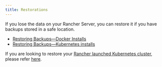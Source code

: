 ```yaml
---
title: Restorations
---
```


If you lose the data on your Rancher Server, you can restore it if you have backups stored in a safe location.

- [Restoring Backups—Docker Installs](/docs/backups/restorations/single-node-restoration/)
- [Restoring Backups—Kubernetes installs](/docs/backups/restorations/ha-restoration/)

If you are looking to restore your [Rancher launched Kubernetes cluster](/docs/cluster-provisioning/rke-clusters/), please refer [here](/docs/cluster-admin/restoring-etcd/).

